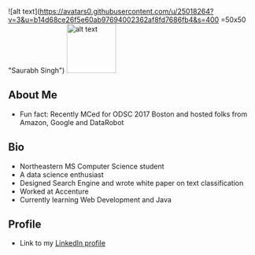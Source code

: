 
   ![alt text](https://avatars0.githubusercontent.com/u/25018264?v=3&u=b14d68ce26f5e60ab97694002362af8fd7686fb4&s=400 =50x50 "Saurabh Singh")
   <img src="https://avatars0.githubusercontent.com/u/25018264?v=3&u=b14d68ce26f5e60ab97694002362af8fd7686fb4&s=400" alt="alt text" width="100" height="100">
## About Me
   * Fun fact: Recently MCed for ODSC 2017 Boston and hosted folks from Amazon, Google and DataRobot

## Bio
   * Northeastern MS Computer Science student
   * A data science enthusiast
   * Designed Search Engine and wrote white paper on text classification
   * Worked at Accenture
   * Currently learning Web Development and Java

## Profile
   * Link to my [LinkedIn profile](https://www.linkedin.com/in/saurabhsingh13nov "Homepage LinkedIn")
   
   
